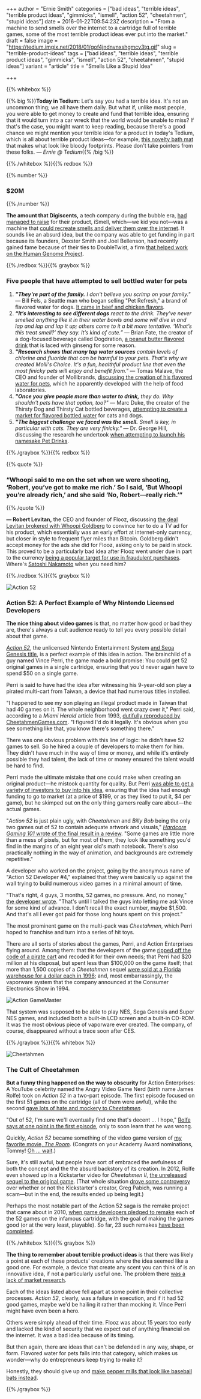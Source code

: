 +++
author = "Ernie Smith"
categories = ["bad ideas", "terrible ideas", "terrible product ideas", "gimmicks", "ismell", "action 52", "cheetahmen", "stupid ideas"]
date = 2016-01-22T09:54:23Z
description = "From a machine to send smells over the internet to a cartridge full of terrible games, some of the most terrible product ideas ever put into the market."
draft = false
image = "https://tedium.imgix.net/2018/01/gof4jndnvnxshgmcv3tg.gif"
slug = "terrible-product-ideas"
tags = ["bad ideas", "terrible ideas", "terrible product ideas", "gimmicks", "ismell", "action 52", "cheetahmen", "stupid ideas"]
variant = "article"
title = "Smells Like a Stupid Idea"

+++

{{% whitebox %}}

{{% big %}}**Today in Tedium:** Let's say you had a terrible idea. It's not an uncommon thing; we all have them daily. But what if, unlike most people, you were able to get money to create and fund that terrible idea, ensuring that it would turn into a car wreck that the world would be unable to miss? If that's the case, you might want to keep reading, because there's a good chance we might mention your terrible idea for a product in today's Tedium, which is all about terrible product ideas—for example, [this novelty bath mat](http://amzn.to/1WzA0rn) that makes what look like bloody footprints. Please don't take pointers from these folks. *— Ernie @ Tedium*{{% /big %}}

{{% /whitebox %}}{{% redbox %}}

{{% number %}}
### $20M
{{% /number %}}

**The amount that Digiscents,** a tech company during the bubble era, [had managed to raise](https://www.internetretailer.com/2001/05/31/digiscents-runs-out-of-cents) for their product, iSmell, which—we kid you not—was a machine that [could recreate smells and deliver them over the internet](http://www.nytimes.com/2000/01/31/business/compressed-data-gene-project-yields-spinoff-digital-odor-synthesizer.html). It sounds like an absurd idea, but the company was able to get funding in part because its founders, Dexster Smith and Joel Bellenson, had recently gained fame because of their ties to DoubleTwist, a firm [that helped work on the Human Genome Project](http://www.forbes.com/2000/05/15/mu6.html).

{{% /redbox %}}{{% graybox %}}

### Five people that have attempted to sell bottled water for pets

1. _**"They're part of the family.** I don't believe you scrimp on your family."_ — Bill Fels, a Seattle man who began selling "Pet Refresh," a brand of flavored water for dogs. [It came in beef and chicken flavors](http://abcnews.go.com/US/story?id=90294&page=1).
2. _**“It’s interesting to see different dogs** react to the drink. They’ve never smelled anything like it in their water bowls and some will dive in and lap and lap and lap it up; others come to it a bit more tentative. ‘What’s this treat smell?’ they say. It’s kind of cute.”_ — Brian Fate, the creator of a dog-focused beverage called Dogdration, [a peanut butter flavored drink](http://www.peoplepets.com/people/pets/article/0,,20494120,00.html) that is laced with ginseng for some reason.
3. _**"Research shows that many tap water sources** contain levels of chlorine and fluoride that can be harmful to your pets. That's why we created Molli's Choice. It's a fun, healthful product line that even the most finicky pets will enjoy and benefit from."_ — Tomas Malave, the CEO and founder of Mollibrands, [discussing the creation of his flavored water for pets](http://www.sfgate.com/entertainment/morford/article/Dog-Water-Tastes-Like-Chicken-Premium-2488049.php), which he apparently developed with the help of food laboratories.
4. _**"Once you give people more than water to drink,** they do. Why shouldn't pets have that option, too?"_ — Marc Duke, the creator of the Thirsty Dog and Thirsty Cat bottled beverages, [attempting to create a market for flavored bottled water](http://adage.com/article/news/pet-drinks-sniff-demand-previous-cat-beverage-failed-bark-strong-sales/89342/) for cats and dogs. 
5. _**"The biggest challenge we faced was the smell.** Smell is key, in particular with cats. They are very finicky."_ — Dr. George Hill, discussing the research he undertook [when attempting to launch his namesake Pet Drinks](https://news.google.com/newspapers?nid=1454&dat=19950423&id=1rFOAAAAIBAJ&sjid=eBUEAAAAIBAJ&pg=6948,2876179&hl=en).

{{% /graybox %}}{{% redbox %}}

{{% quote %}}
### “Whoopi said to me on the set when we were shooting, ‘Robert, you’ve got to make me rich.’ So I said, ‘But Whoopi you’re already rich,’ and she said ‘No, Robert—really rich.’”
{{% /quote %}}

**— Robert Levitan,** the CEO and founder of Flooz, discussing [the deal Levitan brokered with Whoopi Goldberg](http://nypost.com/1999/10/19/whoopi-rides-stock-caron-net-gravy-train/) to convince her to do a TV ad for his product, which essentially was an early effort at internet-only currency, but closer in style to frequent flyer miles than Bitcoin. Goldberg didn't accept money for the ads she did for Flooz, asking only to be paid in stock. This proved to be a particularly bad idea after Flooz went under due in part to the currency [being a popular target for use in fraudulent purchases](http://www.nytimes.com/2001/08/27/business/e-commerce-report-seller-of-online-currency-may-have-been-victim-of-fraud.html). Where's [Satoshi Nakamoto](http://amzn.to/1PrYtJm) when you need him?

{{% /redbox %}}{{% graybox %}}

![Action 52](https://tedium.imgix.net/2018/01/wh1m1i0hoa3ibctyblrv.jpg)

### Action 52: A Perfect Example of Why Nintendo Licensed Developers

**The nice thing about video games** is that, no matter how good or bad they are, there's always a cult audience ready to tell you every possible detail about that game.

[*Action 52*](http://amzn.to/1QihqS0), the unlicensed Nintendo Entertainment System [and Sega Genesis title](http://amzn.to/1OK73ns), is a perfect example of this idea in action. The brainchild of a guy named Vince Perri, the game made a bold promise: You could get 52 original games in a single cartridge, ensuring that you'd never again have to spend $50 on a single game.

Perri is said to have had the idea after witnessing his 9-year-old son play a pirated multi-cart from Taiwan, a device that had numerous titles installed.

"I happened to see my son playing an illegal product made in Taiwan that had 40 games on it. The whole neighborhood went crazy over it," Perri said, according to a *Miami Herald* article from 1993, [dutifully reproduced by CheetahmenGames.com](http://www.cheetahmengames.com/History.html). "I figured I'd do it legally. It's obvious when you see something like that, you know there's something there."

There was one obvious problem with this line of logic: he didn't have 52 games to sell. So he hired a couple of developers to make them for him. They didn't have much in the way of time or money, and while it's entirely possible they had talent, the lack of time or money ensured the talent would be hard to find.

Perri made the ultimate mistake that one could make when creating an original product—he mistook quantity for quality. But Perri [was able to get a variety of investors to buy into his idea](http://articles.chicagotribune.com/1993-06-25/entertainment/9306250003_1_16-bit-cartridges-super-nintendo-sega-genesis-and-nintendo), ensuring that the idea had enough funding to go to market (at a price of $199, or as they liked to put it, $4 per game), but he skimped out on the only thing gamers really care about—the actual games.

"*Action 52* is just plain ugly, with *Cheetahmen* and *Billy Bob* being the only two games out of 52 to contain adequate artwork and visuals," [*Hardcore Gaming 101* wrote of the final result in a review](http://www.hardcoregaming101.net/action52/action52.htm). "Some games are little more than a mess of pixels, but for most of them, they look like something you'd find in the margins of an eight year old's math notebook. There's also practically nothing in the way of animation, and backgrounds are extremely repetitive."

A developer who worked on the project, going by the anonymous name of "Action 52 Developer #4," explained that they were basically up against the wall trying to build numerous video games in a minimal amount of time.

"That's right, 4 guys, 3 months, 52 games, no pressure. And, no money," [the developer wrote](http://blog.action52prototype.com/p/the-past_22.html). "That's until I talked the guys into letting me ask Vince for some kind of advance. I don't recall the exact number, maybe $1,500. And that's all I ever got paid for those long hours spent on this project."

The most prominent game on the multi-pack was *Cheetahmen*, which Perri hoped to franchise and turn into a series of hit toys.

There are all sorts of stories about the games, Perri, and Action Enterprises flying around. Among them: that the developers of the game [ripped off the code of a pirate cart](http://www.videogamemuseum.com/2010/06/24/the-evolution-of-the-action-52/) and recoded it for their own needs; that Perri had $20 million at his disposal, but spent less than $100,000 on the game itself; that  more than 1,500 copies of a *Cheetahmen* sequel [were sold at a Florida warehouse for a dollar each in 1996](http://thepunkeffect.com/the-game-archivist-action-52-part-3-the-fall-of-active-enterprises/); and, most embarrassingly, the vaporware system that the company announced at the Consumer Electronics Show in 1994.

![Action GameMaster](https://tedium.imgix.net/2018/01/vixrovqepfzdyxomrdna.jpg)

That system was supposed to be able to play NES, Sega Genesis and Super NES games, and included both a built-in LCD screen and a built-in CD-ROM. It was the most obvious piece of vaporware ever created. The company, of course, disappeared without a trace soon after CES.

{{% /graybox %}}{{% whitebox %}}

![Cheetahmen](https://tedium.imgix.net/2018/01/qnbxihek7aumm90uexnu.jpg)

### The Cult of Cheetahmen

**But a funny thing happened on the way to obscurity** for Action Enterprises: A YouTube celebrity named the Angry Video Game Nerd (birth name James Rolfe) took on *Action 52* in a two-part episode. The first episode focused on the first 51 games on the cartridge (all of them were awful), while the second [gave lots of hate and mockery to *Cheetahmen*](https://www.youtube.com/watch?v=hwmoJkHS-2E).

"Out of 52, I'm sure we'll eventually find one that's decent … I hope," [Rolfe says at one point in the first episode](https://www.youtube.com/watch?v=a4QBeADNM34), only to soon learn that he was wrong. 

Quickly, *Action 52* became something of the video game version of [my favorite movie, *The Room*](http://amzn.to/1OK039W). (Congrats on your Academy Award nominations, Tommy! [Oh … wait](http://oscar.go.com/news//room-gets-4-nominations).)

Sure, it's still awful, but people have sort of embraced the awfulness of both the concept and the the absurd backstory of its creation. In 2012, Rolfe even showed up in a Kickstarter video for *Cheetahmen II*, [the unreleased sequel to the original game](https://www.kickstarter.com/projects/343248998/cheetahmen-ii-the-lost-levels/description). (That whole situation [drove some controversy](http://cinemassacre.com/2012/08/12/cheetahmen-2-update/) over whether or not the Kickstarter's creator, Greg Pabich, was running a scam—but in the end, the results ended up being legit.)

Perhaps the most notable part of the Action 52 saga is the remake project that came about in 2010, [when game developers pledged to remake](https://forums.tigsource.com/index.php?topic=12439.0) each of the 52 games on the infamous cartridge, with the goal of making the games good (or at the very least, playable). So far, 23 such remakes [have been completed](http://www.superfundungeonrun.com/action52/).

{{% /whitebox %}}{{% graybox %}}

**The thing to remember about terrible product ideas** is that there was likely a point at each of these products' creations where the idea seemed like a good one. For example, a device that create any scent you can think of is an innovative idea, if not a particularly useful one. The problem there [was a lack of market research](http://www.startupover.com/en/20-million-burning-smell-like-just-ask-digiscents/).

Each of the ideas listed above fell apart at some point in their collective processes. *Action 52*, clearly, was a failure in execution, and if it had 52 good games, maybe we'd be hailing it rather than mocking it. Vince Perri might have even been a hero.

Others were simply ahead of their time. Flooz was about 15 years too early and lacked the kind of security that we expect out of anything financial on the internet. It was a bad idea because of its timing.

But then again, there are ideas that can't be defended in any way, shape, or form. Flavored water for pets falls into that category, which makes us wonder—why do entrepreneurs keep trying to make it?

Honestly, they should give up and [make pepper mills that look like baseball bats instead](http://amzn.to/1Qihd1d).

{{% /graybox %}}